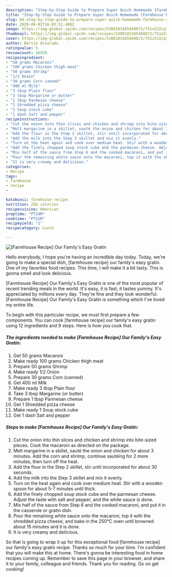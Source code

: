 ```yaml
---
description: "Step-by-Step Guide to Prepare Super Quick Homemade [Farmhouse Recipe]  Our Family&amp;#39;s Easy Gratin"
title: "Step-by-Step Guide to Prepare Super Quick Homemade [Farmhouse Recipe]  Our Family&amp;#39;s Easy Gratin"
slug: 84-step-by-step-guide-to-prepare-super-quick-homemade-farmhouse-recipe-our-family-and-39-s-easy-gratin
date: 2020-08-02T16:03:51.488Z
image: https://img-global.cpcdn.com/recipes/5388183165468672/751x532cq70/farmhouse-recipe-our-familys-easy-gratin-recipe-main-photo.jpg
thumbnail: https://img-global.cpcdn.com/recipes/5388183165468672/751x532cq70/farmhouse-recipe-our-familys-easy-gratin-recipe-main-photo.jpg
cover: https://img-global.cpcdn.com/recipes/5388183165468672/751x532cq70/farmhouse-recipe-our-familys-easy-gratin-recipe-main-photo.jpg
author: Bertie Alvarado
ratingvalue: 5
reviewcount: 16559
recipeingredient:
- "50 grams Macaroni"
- "100 grams Chicken thigh meat"
- "50 grams Shrimp"
- "1/2 Onion"
- "30 grams Corn canned"
- "400 ml Milk"
- "3 tbsp Plain flour"
- "3 tbsp Margarine or butter"
- "1 tbsp Parmesan cheese"
- "1 Shredded pizza cheese"
- "1 Soup stock cube"
- "1 dash Salt and pepper"
recipeinstructions:
- "Cut the onion into thin slices and chicken and shrimp into bite-sized pieces. Cook the macaroni as directed on the package."
- "Melt margarine in a skillet, sauté the onion and chicken for about 3 minutes.  Add the corn and shrimp, continue sautéing for 2 more minutes, then turn off the heat."
- "Add the flour in the Step 2 skillet, stir until incorporated for about 30 seconds."
- "Add the milk into the Step 3 skillet and mix it evenly."
- "Turn on the heat again and cook over medium heat. Stir with a wooden spoon for about 5-7 minutes until thick."
- "Add the finely chopped soup stock cube and the parmesan cheese. Adjust the taste with salt and pepper, and the white sauce is done."
- "Mix half of the sauce from Step 6 and the cooked macaroni, and put it in the casserole or gratin dish."
- "Pour the remaining white sauce onto the macaroni, top it with the shredded pizza cheese, and bake in the 250℃ oven until browned about 15 minutes and it is done."
- "It is very creamy and delicious."
categories:
- Recipe
tags:
- farmhouse
- recipe
- 

katakunci: farmhouse recipe  
nutrition: 256 calories
recipecuisine: American
preptime: "PT24M"
cooktime: "PT31M"
recipeyield: "1"
recipecategory: Lunch

---
```



![[Farmhouse Recipe]  Our Family&#39;s Easy Gratin](https://img-global.cpcdn.com/recipes/5388183165468672/751x532cq70/farmhouse-recipe-our-familys-easy-gratin-recipe-main-photo.jpg)

Hello everybody, I hope you're having an incredible day today. Today, we're going to make a special dish, [farmhouse recipe]  our family&#39;s easy gratin. One of my favorites food recipes. This time, I will make it a bit tasty. This is gonna smell and look delicious.

[Farmhouse Recipe]  Our Family&#39;s Easy Gratin is one of the most popular of recent trending meals in the world. It's easy, it is fast, it tastes yummy. It's appreciated by millions every day. They're fine and they look wonderful. [Farmhouse Recipe]  Our Family&#39;s Easy Gratin is something which I've loved my entire life.




To begin with this particular recipe, we must first prepare a few components. You can cook [farmhouse recipe]  our family&#39;s easy gratin using 12 ingredients and 9 steps. Here is how you cook that.

<!--inarticleads1-->

##### The ingredients needed to make [Farmhouse Recipe]  Our Family&#39;s Easy Gratin:

1. Get 50 grams Macaroni
1. Make ready 100 grams Chicken thigh meat
1. Prepare 50 grams Shrimp
1. Make ready 1/2 Onion
1. Prepare 30 grams Corn (canned)
1. Get 400 ml Milk
1. Make ready 3 tbsp Plain flour
1. Take 3 tbsp Margarine (or butter)
1. Prepare 1 tbsp Parmesan cheese
1. Get 1 Shredded pizza cheese
1. Make ready 1 Soup stock cube
1. Get 1 dash Salt and pepper




<!--inarticleads2-->

##### Steps to make [Farmhouse Recipe]  Our Family&#39;s Easy Gratin:

1. Cut the onion into thin slices and chicken and shrimp into bite-sized pieces. Cook the macaroni as directed on the package.
1. Melt margarine in a skillet, sauté the onion and chicken for about 3 minutes.  Add the corn and shrimp, continue sautéing for 2 more minutes, then turn off the heat.
1. Add the flour in the Step 2 skillet, stir until incorporated for about 30 seconds.
1. Add the milk into the Step 3 skillet and mix it evenly.
1. Turn on the heat again and cook over medium heat. Stir with a wooden spoon for about 5-7 minutes until thick.
1. Add the finely chopped soup stock cube and the parmesan cheese. Adjust the taste with salt and pepper, and the white sauce is done.
1. Mix half of the sauce from Step 6 and the cooked macaroni, and put it in the casserole or gratin dish.
1. Pour the remaining white sauce onto the macaroni, top it with the shredded pizza cheese, and bake in the 250℃ oven until browned about 15 minutes and it is done.
1. It is very creamy and delicious.




So that is going to wrap it up for this exceptional food [farmhouse recipe]  our family&#39;s easy gratin recipe. Thanks so much for your time. I'm confident that you will make this at home. There's gonna be interesting food in home recipes coming up. Remember to save this page in your browser, and share it to your family, colleague and friends. Thank you for reading. Go on get cooking!
